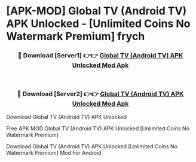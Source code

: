 # [APK-MOD] Global TV (Android TV) APK Unlocked - [Unlimited Coins No Watermark Premium] frych



<div align="center">
<h3>🔴 Download [Server1] 👉👉 <a href="https://momento.my/?title=Global_TV_(Android_TV)_APK_Unlocked">Global TV (Android TV) APK Unlocked Mod Apk</a></h3><br>

<h3>🔴 Download [Server2] 👉👉 <a href="https://momento.my/?title=Global_TV_(Android_TV)_APK_Unlocked">Global TV (Android TV) APK Unlocked Mod Apk</a></h3>
</div>



Download Global TV (Android TV) APK Unlocked 

Free APK MOD Global TV (Android TV) APK Unlocked [Unlimited Coins No Watermark Premium]

Download Global TV (Android TV) APK Unlocked [Unlimited Coins No Watermark Premium] Mod For Android
